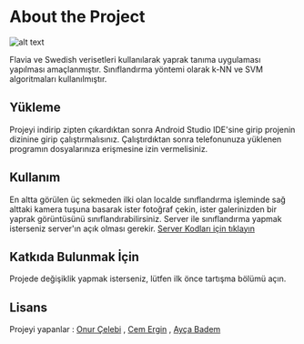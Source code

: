 # About the Project

![alt text](https://media.giphy.com/media/fYr1JsxgH6jMLEPYrS/giphy.gif
)

Flavia ve Swedish verisetleri kullanılarak yaprak tanıma uygulaması yapılması amaçlanmıştır. Sınıflandırma yöntemi olarak k-NN ve SVM algoritmaları kullanılmıştır.

## Yükleme

Projeyi indirip zipten çıkardıktan sonra Android Studio IDE'sine girip projenin dizinine girip çalıştırmalısınız. Çalıştırdıktan sonra telefonunuza yüklenen programın dosyalarınıza erişmesine izin vermelisiniz. 

## Kullanım

En altta görülen üç sekmeden ilki olan localde sınıflandırma işleminde sağ alttaki kamera tuşuna basarak ister fotoğraf çekin, ister galerinizden bir yaprak görüntüsünü sınıflandırabilirsiniz. Server ile sınıflandırma yapmak isterseniz server'ın açık olması gerekir.
[Server Kodları için tıklayın](https://github.com/cem-ergin/deneme)

## Katkıda Bulunmak İçin
Projede değişiklik yapmak isterseniz, lütfen ilk önce tartışma bölümü açın.

## Lisans
Projeyi yapanlar : [Onur Çelebi](https://github.com/onurkou)
, [Cem Ergin](https://github.com/cem-ergin)
, [Ayça Badem](https://github.com/aycabadem)
